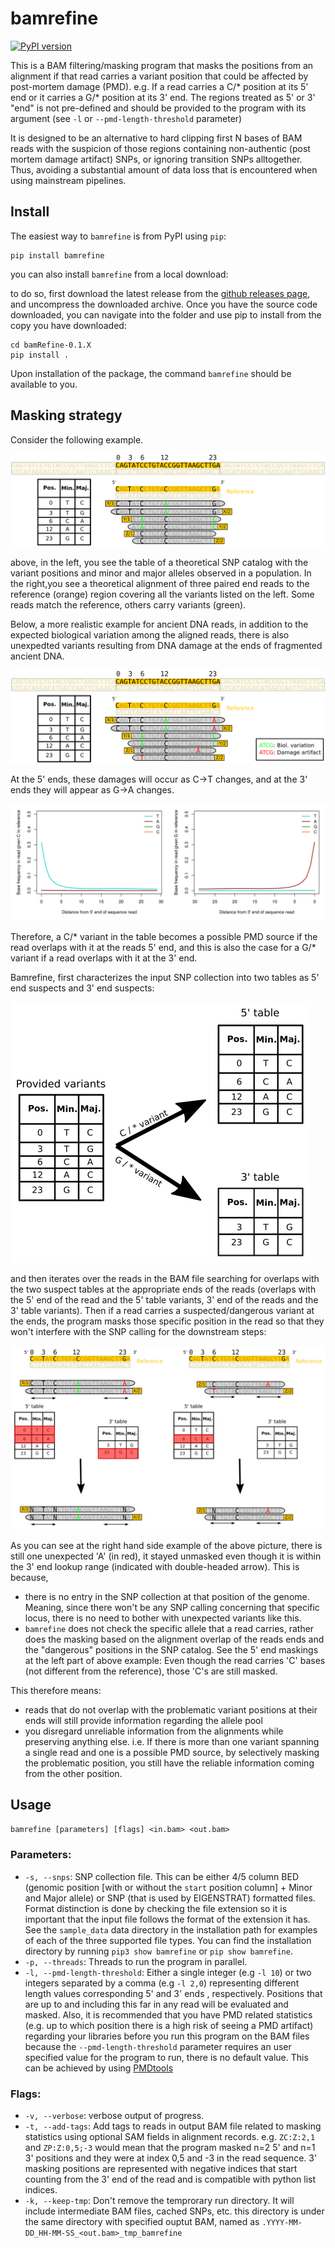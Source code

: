 # bamrefine

[![PyPI version](https://badge.fury.io/py/bamrefine.svg)](https://badge.fury.io/py/bamrefine)

This is a BAM filtering/masking program that  masks the positions from an
alignment if that read carries a variant position that could be affected
by post-mortem damage (PMD). e.g. If a read carries a C/\* position at its
5' end or it carries a G/\* position at its 3' end. The regions treated as 5'
or 3' "end" is not pre-defined and should be provided to the program with its
argument (see `-l` or `--pmd-length-threshold` parameter)

It is designed to be an alternative to hard clipping first N bases 
of BAM reads with the suspicion of those regions containing 
non-authentic (post mortem damage artifact) SNPs, or 
ignoring transition SNPs alltogether. Thus, avoiding a substantial amount
of data loss that is encountered when using mainstream pipelines.

## Install

The easiest way to `bamrefine` is from PyPI using `pip`:

```
pip install bamrefine
```

you can also install `bamrefine` from a local download:

to do so, first download the latest release from the [github releases page](https://github.com/etkayapar/bamRefine/tags), and uncompress the downloaded archive. Once you have the source code downloaded, you can navigate into the folder and use pip to install from the copy you have downloaded:

```
cd bamRefine-0.1.X
pip install .
```


Upon installation of the package, the command `bamrefine` should be available to you.

## Masking strategy

Consider the following example.

![](https://github.com/etkayapar/bamRefine/blob/master/figs/healthyAlignment_scaled.jpg?raw=true)

above, in the left, you see the table of 
a theoretical SNP catalog with the 
variant positions and minor and major alleles
observed in a population. In the right,you see a theoretical alignment 
of three paired end reads to the reference (orange) region covering all
the variants listed on the left. Some reads match the reference, others
carry variants (green).

Below, a more realistic example for ancient DNA reads, in
addition to the expected biological variation among the aligned
reads, there is also unexpedted variants resulting from DNA damage
at the ends of fragmented ancient DNA. 

![](https://github.com/etkayapar/bamRefine/blob/master/figs/damagedAlignment_scaled.jpg?raw=true)

At the 5' ends, these damages will occur as C-\>T changes, and at the 
3' ends they will appear as G-\>A changes. 

![](https://github.com/etkayapar/bamRefine/blob/master/figs/PMD_smiley.jpg?raw=true)


Therefore, a C/\* variant in the table becomes a possible PMD source
if the read overlaps with it at the reads 5' end, and this is also
the case for a G/\* variant if a read overlaps with it at the 3' end.

Bamrefine, first characterizes the input SNP collection into two tables
as 5' end suspects and 3' end suspects:

![](https://github.com/etkayapar/bamRefine/blob/master/figs/snpTables.jpg?raw=true) 

and then iterates over the reads in the BAM file searching for overlaps
with the two suspect tables at the appropriate ends of the reads (overlaps
with the 5' end of the read and the 5' table variants, 3' end of the reads 
and the 3' table variants). Then if a read carries a suspected/dangerous variant 
at the ends, the program masks those specific position in the read so that
they won't interfere with the SNP calling for the downstream steps:

![](https://github.com/etkayapar/bamRefine/blob/master/figs/maskingExample.jpg?raw=true)


As you can see at the right hand side example of the above picture, 
there is still one unexpected 'A' (in red), it stayed unmasked even 
though it is within the 3' end lookup range (indicated with
double-headed arrow). This is because, 

- there is no entry in the
  SNP collection at that position of the genome. Meaning, since there
  won't be any SNP calling concerning that specific locus, there is no
  need to bother with unexpected variants like this.
- `bamrefine` does not check the specific allele that a read
  carries, rather does the masking based on the alignment overlap of the
  reads ends and the "dangerous" positions in the SNP catalog. See the
  5' end maskings at the  left part of above example: Even though the read
  carries 'C' bases (not different from the reference), those 'C's are
  still masked.

This therefore means:

- reads that do not overlap with the problematic variant 
  positions at their ends will still provide information 
  regarding the allele pool
- you disregard unreliable information from
  the alignments while preserving anything
  else. i.e. If there is more than one variant spanning
  a single read and one is a possible PMD source, by 
  selectively masking the problematic position, you still
  have the reliable information coming from the other 
  position.

## Usage

```bamrefine [parameters] [flags] <in.bam> <out.bam>```

### Parameters:

  * `-s, --snps`: SNP collection file. This can be either 4/5 column BED 
  (genomic position [with or without the `start` position column] + 
  Minor and Major allele) or SNP (that is used by EIGENSTRAT) formatted files. 
  Format distinction is done by checking the file extension so it is important 
  that the input file follows the format of the extension it has. See the 
  `sample_data` data directory in the installation path for examples of each of 
  the three supported file types. You can find the installation directory by running
  `pip3 show bamrefine` or `pip show bamrefine`.
  * `-p, --threads`: Threads to run the program in parallel.
  * `-l, --pmd-length-threshold`: Either a single integer (e.g `-l 10`) or two integers 
  separated by a comma (e.g `-l 2,0`) representing different length values corresponding
  5' and 3' ends , respectively. Positions that are up to and including this far in any read will 
  be evaluated and masked.
  Also, it is recommended that you have PMD related statistics (e.g. up to which position there is a high 
  risk of seeing a PMD artifact) regarding your libraries before you run this program on the BAM files 
  because the `--pmd-length-threshold` parameter requires an user specified value for the program to run, 
  there is no default value. This can be achieved by using [PMDtools](https://github.com/pontussk/PMDtools)


### Flags:

  * `-v, --verbose`: verbose output of progress.
  * `-t, --add-tags`: Add tags to reads in output BAM file related to masking statistics 
    using optional SAM fields in alignment records. e.g. `ZC:Z:2,1`  and `ZP:Z:0,5;-3` 
    would mean that the program masked n=2 5' and n=1 3' positions and they were at index 
    0,5 and -3 in the read sequence. 3' masking positions are represented with negative 
	indices that start counting from the 3' end of the read and is compatible with python 
	list indices.
  * `-k, --keep-tmp`: Don't remove the temprorary run directory. It will include 
    intermediate BAM files, cached SNPs, etc. this directory is under the same
    directory with specified ouptut BAM, named as `.YYYY-MM-DD_HH-MM-SS_<out.bam>_tmp_bamrefine`

  
